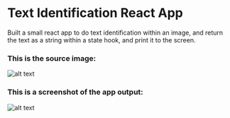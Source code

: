 # Text Identification React App

Built a small react app to do text identification within an image, and return the text as a string within a state hook, and print it to the screen.

### This is the source image:
![alt text](https://github.com/confidenti-al/predictons-app/public/img/marcusaurelius.jpeg "Marcus Aurelius - Quote")

### This is a screenshot of the app output:

![alt text](https://github.com/confidenti-al/predictons-app/public/img/amplify-predictions-identify-text.jpg "React App Output")